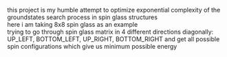 this project is my humble attempt to optimize exponential complexity of the groundstates search process in spin glass structures  
here i am taking 8x8 spin glass as an example  
trying to go through spin glass matrix in 4 different directions diagonally: UP_LEFT, BOTTOM_LEFT, UP_RIGHT, BOTTOM_RIGHT and get all possible spin configurations which give us minimum possible energy